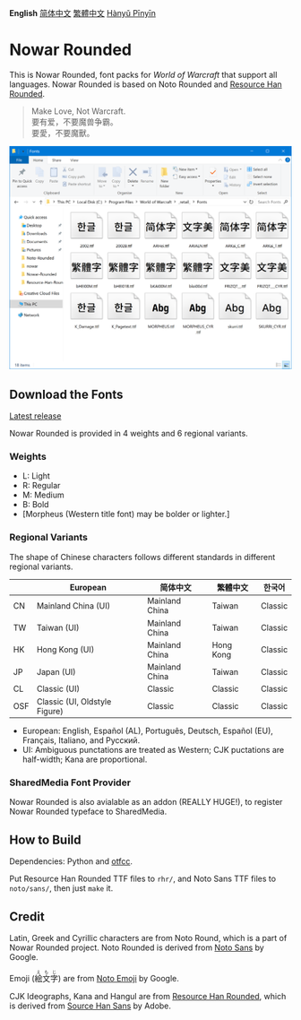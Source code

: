 **English** [简体中文](README-Hans.md) [繁體中文](README-Hant.md) [Hànyǔ Pīnyīn](README-Pinyin.md)

# Nowar Rounded

This is Nowar Rounded, font packs for _World of Warcraft_ that support all languages. Nowar Rounded is based on Noto Rounded and [Resource Han Rounded](https://github.com/CyanoHao/Resource-Han-Rounded).

> Make Love, Not Warcraft.<br>
> 要有爱，不要魔兽争霸。<br>
> 要愛，不要魔獸。

![Preview](preview.png)

## Download the Fonts

[Latest release](https://github.com/CyanoHao/Nowar-Rounded/releases)

Nowar Rounded is provided in 4 weights and 6 regional variants.

### Weights

* L: Light
* R: Regular
* M: Medium
* B: Bold
* [Morpheus (Western title font) may be bolder or lighter.]

### Regional Variants

The shape of Chinese characters follows different standards in different regional variants.

|     | European                      | 简体中文       | 繁體中文  | 한국어  |
| --- | ----------------------------- | -------------- | --------- | ------- |
| CN  | Mainland China (UI)           | Mainland China | Taiwan    | Classic |
| TW  | Taiwan (UI)                   | Mainland China | Taiwan    | Classic |
| HK  | Hong Kong (UI)                | Mainland China | Hong Kong | Classic |
| JP  | Japan (UI)                    | Mainland China | Taiwan    | Classic |
| CL  | Classic (UI)                  | Classic        | Classic   | Classic |
| OSF | Classic (UI, Oldstyle Figure) | Classic        | Classic   | Classic |

* European: English, Español (AL), Português, Deutsch, Español (EU), Français, Italiano, and Русский.
* UI: Ambiguous punctations are treated as Western; CJK puctations are half-width; Kana are proportional.

### SharedMedia Font Provider

Nowar Rounded is also avialable as an addon (REALLY HUGE!), to register Nowar Rounded typeface to SharedMedia.

## How to Build

Dependencies: Python and [otfcc](https://github.com/caryll/otfcc).

Put Resource Han Rounded TTF files to `rhr/`, and Noto Sans TTF files to `noto/sans/`, then just `make` it.

## Credit

Latin, Greek and Cyrillic characters are from Noto Round, which is a part of Nowar Rounded project. Noto Rounded is derived from [Noto Sans](https://github.com/googlei18n/noto-fonts) by Google.

Emoji (<ruby>絵文字<rt>えもじ</rt></ruby>) are from [Noto Emoji](https://github.com/googlei18n/noto-emoji) by Google.

CJK Ideographs, Kana and Hangul are from [Resource Han Rounded](https://github.com/CyanoHao/Resource-Han-Rounded), which is derived from [Source Han Sans](https://github.com/adobe-fonts/source-han-sans) by Adobe.

